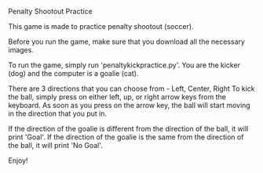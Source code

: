 Penalty Shootout Practice

This game is made to practice penalty shootout (soccer). 

Before you run the game, make sure that you download all the necessary images.

To run the game, simply run 'penaltykickpractice.py'. 
You are the kicker (dog) and the computer is a goalie (cat). 


There are 3 directions that you can choose from - Left, Center, Right
To kick the ball, simply press on either left, up, or right arrow keys from the keyboard. 
As soon as you press on the arrow key, the ball will start moving in the direction that you put in. 

If the direction of the goalie is different from the direction of the ball, it will print 'Goal'.
If the direction of the goalie is the same from the direction of the ball, it will print 'No Goal'. 

Enjoy!
